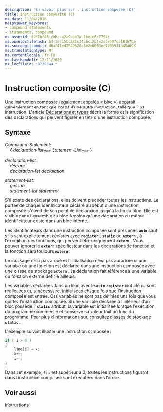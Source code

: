 ```yaml
---
description: 'En savoir plus sur : instruction composée (C)'
title: Instruction composite (C)
ms.date: 11/04/2016
helpviewer_keywords:
- compound statements
- statements, compound
ms.assetid: 32d1bf86-cbbc-42a9-ba3a-1be1c6c7754c
ms.openlocfilehash: b4c1ee15bc081c34cbc12bfe2c3e997ca181b7be
ms.sourcegitcommit: d6af41e42699628c3e2e6063ec7b03931a49a098
ms.translationtype: MT
ms.contentlocale: fr-FR
ms.lasthandoff: 12/11/2020
ms.locfileid: "97293441"
---
```

# <a name="compound-statement-c"></a>Instruction composite (C)

Une instruction composée (également appelée « bloc ») apparaît généralement en tant que corps d’une autre instruction, telle que l' **`if`** instruction. L'article [Déclarations et types](../c-language/declarations-and-types.md) décrit la forme et la signification des déclarations qui peuvent figurer en tête d'une instruction composée.

## <a name="syntax"></a>Syntaxe

*Compound-Statement*:<br/>
&nbsp;&nbsp;&nbsp;&nbsp;**{** *declaration-list*<sub>OPT</sub> *Statement-List*<sub>OPT</sub> **}**

*declaration-list* :<br/>
&nbsp;&nbsp;&nbsp;&nbsp;*déclaré*<br/>
&nbsp;&nbsp;&nbsp;&nbsp;*declaration-list* *declaration*

*statement-list*:<br/>
&nbsp;&nbsp;&nbsp;&nbsp;*gestion*<br/>
&nbsp;&nbsp;&nbsp;&nbsp;*statement-list* *statement*

S'il existe des déclarations, elles doivent précéder toutes les instructions. La portée de chaque identificateur déclaré au début d'une instruction composée s'étend de son point de déclaration jusqu'à la fin du bloc. Elle est visible dans l'ensemble du bloc à moins qu'une déclaration du même identificateur existe dans un bloc interne.

Les identificateurs dans une instruction composée sont présumés **`auto`** sauf s’ils sont explicitement déclarés avec **`register`** , **`static`** ou **`extern`** , à l’exception des fonctions, qui peuvent être uniquement **`extern`** . Vous pouvez ignorer le **`extern`** spécificateur dans les déclarations de fonction et la fonction sera toujours **`extern`** .

Le stockage n’est pas alloué et l’initialisation n’est pas autorisée si une variable ou une fonction est déclarée dans une instruction composée avec une classe de stockage **`extern`** . La déclaration fait référence à une variable ou fonction externe définie ailleurs.

Les variables déclarées dans un bloc avec le **`auto`** **`register`** mot clé ou sont réallouées et, si nécessaire, initialisées chaque fois que l’instruction composée est entrée. Ces variables ne sont pas définies une fois que vous quittez l'instruction composée. Si une variable déclarée à l’intérieur d’un bloc possède l' **`static`** attribut, la variable est initialisée lorsque l’exécution du programme commence et conserve sa valeur tout au long du programme. Pour plus d’informations sur, consultez [classes de stockage](../c-language/c-storage-classes.md) **`static`** .

L'exemple suivant illustre une instruction composée :

```C
if ( i > 0 )
{
    line[i] = x;
    x++;
    i--;
}
```

Dans cet exemple, si `i` est supérieur à 0, toutes les instructions figurant dans l'instruction composée sont exécutées dans l'ordre.

## <a name="see-also"></a>Voir aussi

[Instructions](../c-language/statements-c.md)
